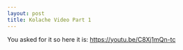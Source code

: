 ```yaml
---
layout: post
title: Kolache Video Part 1
---
```


You asked for it so here it is: <https://youtu.be/C8Xj1mQn-tc>
